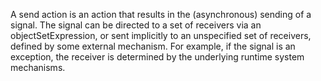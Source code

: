 A send action is an action that results in the (asynchronous) sending of a signal. The signal can be directed to a set of receivers via an objectSetExpression, or sent implicitly to an unspecified set of receivers, defined by some external mechanism. For example, if the signal is an exception, the receiver is determined by the underlying runtime system mechanisms.